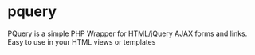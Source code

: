 # pquery
PQuery is a simple PHP Wrapper for HTML/jQuery AJAX forms and links. Easy to use in your HTML views or templates
